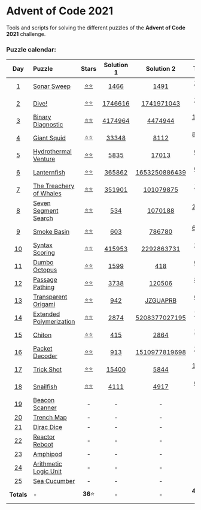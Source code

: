 # Advent of Code 2021

Tools and scripts for solving the different puzzles of the **Advent of Code 2021** 
challenge.

### Puzzle calendar:
|                  **Day**                   | **Puzzle**                                                      |                                               **Stars**                                                |                                          **Solution 1**                                          |                                             **Solution 2**                                              |                                             **Time**                                              |
|:------------------------------------------:|:----------------------------------------------------------------|:------------------------------------------------------------------------------------------------------:|:------------------------------------------------------------------------------------------------:|:-------------------------------------------------------------------------------------------------------:|:-------------------------------------------------------------------------------------------------:|
|  [1](https://adventofcode.com/2021/day/1)  | [Sonar Sweep](https://adventofcode.com/2021/day/1)              | [:star::star:](https://github.com/JaviLunes/AdventCode2021/tree/master/src/aoc2021/day_1/solution.py)  |  [1466](https://github.com/JaviLunes/AdventCode2021/tree/master/src/aoc2021/day_1/solution.py)   |      [1491](https://github.com/JaviLunes/AdventCode2021/tree/master/src/aoc2021/day_1/solution.py)      | [2.10 ms](https://github.com/JaviLunes/AdventCode2021/tree/master/src/aoc2021/day_1/solution.py)  |
|  [2](https://adventofcode.com/2021/day/2)  | [Dive!](https://adventofcode.com/2021/day/2)                    | [:star::star:](https://github.com/JaviLunes/AdventCode2021/tree/master/src/aoc2021/day_2/solution.py)  | [1746616](https://github.com/JaviLunes/AdventCode2021/tree/master/src/aoc2021/day_2/solution.py) |   [1741971043](https://github.com/JaviLunes/AdventCode2021/tree/master/src/aoc2021/day_2/solution.py)   | [2.00 ms](https://github.com/JaviLunes/AdventCode2021/tree/master/src/aoc2021/day_2/solution.py)  |
|  [3](https://adventofcode.com/2021/day/3)  | [Binary Diagnostic](https://adventofcode.com/2021/day/3)        | [:star::star:](https://github.com/JaviLunes/AdventCode2021/tree/master/src/aoc2021/day_3/solution.py)  | [4174964](https://github.com/JaviLunes/AdventCode2021/tree/master/src/aoc2021/day_3/solution.py) |    [4474944](https://github.com/JaviLunes/AdventCode2021/tree/master/src/aoc2021/day_3/solution.py)     | [14.12 ms](https://github.com/JaviLunes/AdventCode2021/tree/master/src/aoc2021/day_3/solution.py) |
|  [4](https://adventofcode.com/2021/day/4)  | [Giant Squid](https://adventofcode.com/2021/day/4)              | [:star::star:](https://github.com/JaviLunes/AdventCode2021/tree/master/src/aoc2021/day_4/solution.py)  |  [33348](https://github.com/JaviLunes/AdventCode2021/tree/master/src/aoc2021/day_4/solution.py)  |      [8112](https://github.com/JaviLunes/AdventCode2021/tree/master/src/aoc2021/day_4/solution.py)      | [85.21 ms](https://github.com/JaviLunes/AdventCode2021/tree/master/src/aoc2021/day_4/solution.py) |
|  [5](https://adventofcode.com/2021/day/5)  | [Hydrothermal Venture](https://adventofcode.com/2021/day/5)     | [:star::star:](https://github.com/JaviLunes/AdventCode2021/tree/master/src/aoc2021/day_5/solution.py)  |  [5835](https://github.com/JaviLunes/AdventCode2021/tree/master/src/aoc2021/day_5/solution.py)   |     [17013](https://github.com/JaviLunes/AdventCode2021/tree/master/src/aoc2021/day_5/solution.py)      |  [0.41 s](https://github.com/JaviLunes/AdventCode2021/tree/master/src/aoc2021/day_5/solution.py)  |
|  [6](https://adventofcode.com/2021/day/6)  | [Lanternfish](https://adventofcode.com/2021/day/6)              | [:star::star:](https://github.com/JaviLunes/AdventCode2021/tree/master/src/aoc2021/day_6/solution.py)  | [365862](https://github.com/JaviLunes/AdventCode2021/tree/master/src/aoc2021/day_6/solution.py)  | [1653250886439](https://github.com/JaviLunes/AdventCode2021/tree/master/src/aoc2021/day_6/solution.py)  | [0.00 μs](https://github.com/JaviLunes/AdventCode2021/tree/master/src/aoc2021/day_6/solution.py)  |
|  [7](https://adventofcode.com/2021/day/7)  | [The Treachery of Whales](https://adventofcode.com/2021/day/7)  | [:star::star:](https://github.com/JaviLunes/AdventCode2021/tree/master/src/aoc2021/day_7/solution.py)  | [351901](https://github.com/JaviLunes/AdventCode2021/tree/master/src/aoc2021/day_7/solution.py)  |   [101079875](https://github.com/JaviLunes/AdventCode2021/tree/master/src/aoc2021/day_7/solution.py)    |  [1.17 s](https://github.com/JaviLunes/AdventCode2021/tree/master/src/aoc2021/day_7/solution.py)  |
|  [8](https://adventofcode.com/2021/day/8)  | [Seven Segment Search](https://adventofcode.com/2021/day/8)     | [:star::star:](https://github.com/JaviLunes/AdventCode2021/tree/master/src/aoc2021/day_8/solution.py)  |   [534](https://github.com/JaviLunes/AdventCode2021/tree/master/src/aoc2021/day_8/solution.py)   |    [1070188](https://github.com/JaviLunes/AdventCode2021/tree/master/src/aoc2021/day_8/solution.py)     | [24.54 s](https://github.com/JaviLunes/AdventCode2021/tree/master/src/aoc2021/day_8/solution.py)  |
|  [9](https://adventofcode.com/2021/day/9)  | [Smoke Basin](https://adventofcode.com/2021/day/9)              | [:star::star:](https://github.com/JaviLunes/AdventCode2021/tree/master/src/aoc2021/day_9/solution.py)  |   [603](https://github.com/JaviLunes/AdventCode2021/tree/master/src/aoc2021/day_9/solution.py)   |     [786780](https://github.com/JaviLunes/AdventCode2021/tree/master/src/aoc2021/day_9/solution.py)     | [62.42 ms](https://github.com/JaviLunes/AdventCode2021/tree/master/src/aoc2021/day_9/solution.py) |
| [10](https://adventofcode.com/2021/day/10) | [Syntax Scoring](https://adventofcode.com/2021/day/10)          | [:star::star:](https://github.com/JaviLunes/AdventCode2021/tree/master/src/aoc2021/day_10/solution.py) | [415953](https://github.com/JaviLunes/AdventCode2021/tree/master/src/aoc2021/day_10/solution.py) |  [2292863731](https://github.com/JaviLunes/AdventCode2021/tree/master/src/aoc2021/day_10/solution.py)   | [2.99 ms](https://github.com/JaviLunes/AdventCode2021/tree/master/src/aoc2021/day_10/solution.py) |
| [11](https://adventofcode.com/2021/day/11) | [Dumbo Octopus](https://adventofcode.com/2021/day/11)           | [:star::star:](https://github.com/JaviLunes/AdventCode2021/tree/master/src/aoc2021/day_11/solution.py) |  [1599](https://github.com/JaviLunes/AdventCode2021/tree/master/src/aoc2021/day_11/solution.py)  |      [418](https://github.com/JaviLunes/AdventCode2021/tree/master/src/aoc2021/day_11/solution.py)      | [0.29 s](https://github.com/JaviLunes/AdventCode2021/tree/master/src/aoc2021/day_11/solution.py)  |
| [12](https://adventofcode.com/2021/day/12) | [Passage Pathing](https://adventofcode.com/2021/day/12)         | [:star::star:](https://github.com/JaviLunes/AdventCode2021/tree/master/src/aoc2021/day_12/solution.py) |  [3738](https://github.com/JaviLunes/AdventCode2021/tree/master/src/aoc2021/day_12/solution.py)  |    [120506](https://github.com/JaviLunes/AdventCode2021/tree/master/src/aoc2021/day_12/solution.py)     | [8.05 s](https://github.com/JaviLunes/AdventCode2021/tree/master/src/aoc2021/day_12/solution.py)  |
| [13](https://adventofcode.com/2021/day/13) | [Transparent Origami](https://adventofcode.com/2021/day/13)     | [:star::star:](https://github.com/JaviLunes/AdventCode2021/tree/master/src/aoc2021/day_13/solution.py) |  [942](https://github.com/JaviLunes/AdventCode2021/tree/master/src/aoc2021/day_13/solution.py)   |   [JZGUAPRB](https://github.com/JaviLunes/AdventCode2021/tree/master/src/aoc2021/day_13/solution.py)    | [6.13 ms](https://github.com/JaviLunes/AdventCode2021/tree/master/src/aoc2021/day_13/solution.py) |
| [14](https://adventofcode.com/2021/day/14) | [Extended Polymerization](https://adventofcode.com/2021/day/14) | [:star::star:](https://github.com/JaviLunes/AdventCode2021/tree/master/src/aoc2021/day_14/solution.py) |  [2874](https://github.com/JaviLunes/AdventCode2021/tree/master/src/aoc2021/day_14/solution.py)  | [5208377027195](https://github.com/JaviLunes/AdventCode2021/tree/master/src/aoc2021/day_14/solution.py) | [7.08 ms](https://github.com/JaviLunes/AdventCode2021/tree/master/src/aoc2021/day_14/solution.py) |
| [15](https://adventofcode.com/2021/day/15) | [Chiton](https://adventofcode.com/2021/day/15)                  | [:star::star:](https://github.com/JaviLunes/AdventCode2021/tree/master/src/aoc2021/day_15/solution.py) |  [415](https://github.com/JaviLunes/AdventCode2021/tree/master/src/aoc2021/day_15/solution.py)   |     [2864](https://github.com/JaviLunes/AdventCode2021/tree/master/src/aoc2021/day_15/solution.py)      | [2.55 s](https://github.com/JaviLunes/AdventCode2021/tree/master/src/aoc2021/day_15/solution.py)  |
| [16](https://adventofcode.com/2021/day/16) | [Packet Decoder](https://adventofcode.com/2021/day/16)          | [:star::star:](https://github.com/JaviLunes/AdventCode2021/tree/master/src/aoc2021/day_16/solution.py) |  [913](https://github.com/JaviLunes/AdventCode2021/tree/master/src/aoc2021/day_16/solution.py)   | [1510977819698](https://github.com/JaviLunes/AdventCode2021/tree/master/src/aoc2021/day_16/solution.py) | [2.11 ms](https://github.com/JaviLunes/AdventCode2021/tree/master/src/aoc2021/day_16/solution.py) |
| [17](https://adventofcode.com/2021/day/17) | [Trick Shot](https://adventofcode.com/2021/day/17)              | [:star::star:](https://github.com/JaviLunes/AdventCode2021/tree/master/src/aoc2021/day_17/solution.py) | [15400](https://github.com/JaviLunes/AdventCode2021/tree/master/src/aoc2021/day_17/solution.py)  |     [5844](https://github.com/JaviLunes/AdventCode2021/tree/master/src/aoc2021/day_17/solution.py)      | [10.43 s](https://github.com/JaviLunes/AdventCode2021/tree/master/src/aoc2021/day_17/solution.py) |
| [18](https://adventofcode.com/2021/day/18) | [Snailfish](https://adventofcode.com/2021/day/18)               | [:star::star:](https://github.com/JaviLunes/AdventCode2021/tree/master/src/aoc2021/day_18/solution.py) |  [4111](https://github.com/JaviLunes/AdventCode2021/tree/master/src/aoc2021/day_18/solution.py)  |     [4917](https://github.com/JaviLunes/AdventCode2021/tree/master/src/aoc2021/day_18/solution.py)      | [0.96 s](https://github.com/JaviLunes/AdventCode2021/tree/master/src/aoc2021/day_18/solution.py)  |
| [19](https://adventofcode.com/2021/day/19) | [Beacon Scanner](https://adventofcode.com/2021/day/19)          |                                                   -                                                    |                                                -                                                 |                                                    -                                                    |                                                 -                                                 |
| [20](https://adventofcode.com/2021/day/20) | [Trench Map](https://adventofcode.com/2021/day/20)              |                                                   -                                                    |                                                -                                                 |                                                    -                                                    |                                                 -                                                 |
| [21](https://adventofcode.com/2021/day/21) | [Dirac Dice](https://adventofcode.com/2021/day/21)              |                                                   -                                                    |                                                -                                                 |                                                    -                                                    |                                                 -                                                 |
| [22](https://adventofcode.com/2021/day/22) | [Reactor Reboot](https://adventofcode.com/2021/day/22)          |                                                   -                                                    |                                                -                                                 |                                                    -                                                    |                                                 -                                                 |
| [23](https://adventofcode.com/2021/day/23) | [Amphipod](https://adventofcode.com/2021/day/23)                |                                                   -                                                    |                                                -                                                 |                                                    -                                                    |                                                 -                                                 |
| [24](https://adventofcode.com/2021/day/24) | [Arithmetic Logic Unit](https://adventofcode.com/2021/day/24)   |                                                   -                                                    |                                                -                                                 |                                                    -                                                    |                                                 -                                                 |
| [25](https://adventofcode.com/2021/day/25) | [Sea Cucumber](https://adventofcode.com/2021/day/25)            |                                                   -                                                    |                                                -                                                 |                                                    -                                                    |                                                 -                                                 |
|                 **Totals**                 | -                                                               |                                              **36**:star:                                              |                                                -                                                 |                                                    -                                                    |                                            **48.58 s**                                            |
